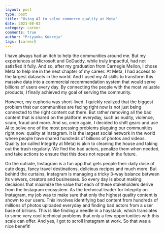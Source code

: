 ```yaml
---
layout: post
type: post
title: "Using AI to solve commerce quality at Meta"
date: 2021-08-02
category: career
comments: true
author: "Priyanka Kukreja"
tags: [career]
---
```


I have always had an itch to help the communities around me. But my experiences at Microsoft and GoDaddy, while truly impactful, had not satisfied it fully. And so, after my graduation from Carnegie Mellon, I chose Meta to help me in the next chapter of my career. At Meta, I had access to the largest datasets in the world. And I used my AI skills to transform this massive data into a commercial recommendation system that would serve billions of users every day. By connecting the people with the most valuable products, I finally achieved my goal of serving the community.

However, my euphoria was short-lived. I quickly realized that the biggest problem that our communities are facing right now is not just being connected to the right content out there. But rather removing all the bad content that is shared on the platform everyday, such as nudity, violence, scam, fraud and more. And so, once again, I decided to shift gears and use AI to solve one of the most pressing problems plaguing our communities right now: quality at Instagram. It is the largest social network in the world where people have shared hundreds of billions of photos and videos. Quality (or called Integrity at Meta) is akin to cleaning the house and taking out the trash regularly. We find the bad actors, penalize them when needed, and take actions to ensure that this does not repeat in the future.

On the outside, Instagram is a fun app that gets people their daily dose of cute dogs, fancy travel destinations, delicious recipes and much more. But behind the curtains, Instagram is managing a tricky 3-way balance between its viewers, creators and businesses. So every day is about making decisions that maximize the value that each of these stakeholders derive from the Instagram ecosystem. As the technical leader for Integrity on Instagram, my job was to make sure that only the highest quality content is shown to our users. This involves identifying bad content from hundreds of millions of photos uploaded everyday and finding bad actors from a user base of billions. This is like finding a needle in a haystack, which translates to some very cool technical problems that only a few opportunities with this scale can offer. And yes, I got to scroll Instagram at work. So that was a nice benefit!
